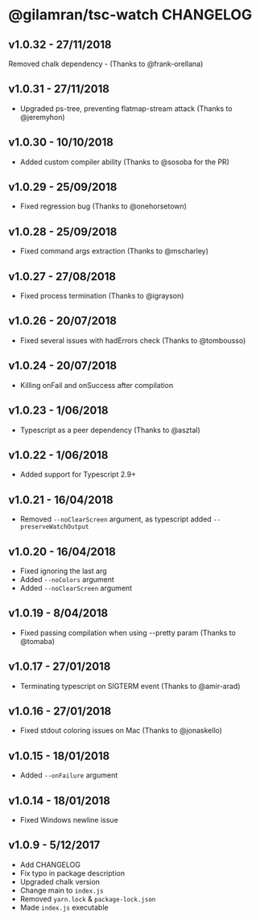 # @gilamran/tsc-watch CHANGELOG

## v1.0.32 - 27/11/2018

Removed chalk dependency - (Thanks to @frank-orellana)

## v1.0.31 - 27/11/2018

- Upgraded ps-tree, preventing flatmap-stream attack (Thanks to @jeremyhon)

## v1.0.30 - 10/10/2018

- Added custom compiler ability (Thanks to @sosoba for the PR)

## v1.0.29 - 25/09/2018

- Fixed regression bug (Thanks to @onehorsetown)

## v1.0.28 - 25/09/2018

- Fixed command args extraction (Thanks to @mscharley)

## v1.0.27 - 27/08/2018

- Fixed process termination (Thanks to @igrayson)

## v1.0.26 - 20/07/2018

- Fixed several issues with hadErrors check (Thanks to @tombousso)

## v1.0.24 - 20/07/2018

- Killing onFail and onSuccess after compilation

## v1.0.23 - 1/06/2018

- Typescript as a peer dependency (Thanks to @asztal)

## v1.0.22 - 1/06/2018

- Added support for Typescript 2.9+

## v1.0.21 - 16/04/2018

- Removed `--noClearScreen` argument, as typescript added `--preserveWatchOutput`

## v1.0.20 - 16/04/2018

- Fixed ignoring the last arg
- Added `--noColors` argument
- Added `--noClearScreen` argument

## v1.0.19 - 8/04/2018

- Fixed passing compilation when using --pretty param (Thanks to @tomaba)

## v1.0.17 - 27/01/2018

- Terminating typescript on SIGTERM event (Thanks to @amir-arad)

## v1.0.16 - 27/01/2018

- Fixed stdout coloring issues on Mac (Thanks to @jonaskello)

## v1.0.15 - 18/01/2018

- Added `--onFailure` argument

## v1.0.14 - 18/01/2018

- Fixed Windows newline issue

## v1.0.9 - 5/12/2017

- Add CHANGELOG
- Fix typo in package description
- Upgraded chalk version
- Change main to `index.js`
- Removed `yarn.lock` & `package-lock.json`
- Made `index.js` executable
